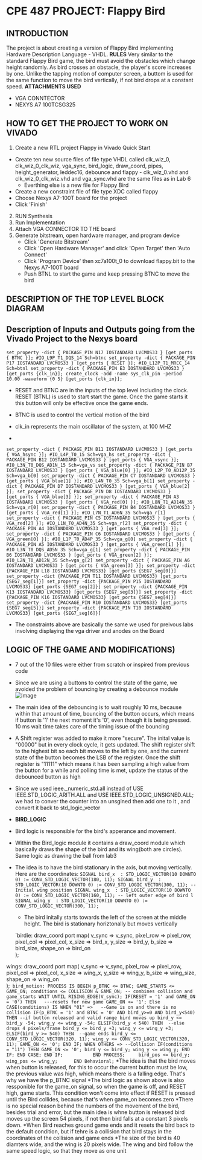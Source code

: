 # CPE 487 PROJECT: Flappy Bird

## INTRODUCTION
The project is about creating a version of Flappy Bird implementing Hardware Description Language - VHDL. 
**RULES**
Very similar to the standard Flappy Bird game, the bird must avoid the obstacles which change height randomly. As bird crosses an obstacle, the player's score increases by one. Unlike the tapping motion of computer screen, a buttom is used for the same function to move the bird vertically, if not bird drops at a constant speed.
**ATTACHMENTS USED**
- VGA CONNTECTOR
- NEXYS A7 100TCSG325
## HOW TO GET THE PROJECT TO WORK ON VIVADO
1.  Create a new RTL project Flappy in Vivado Quick Start
   * Create ten new source files of file type VHDL called clk_wiz_0, clk_wiz_0_clk_wiz, vga_sync, bird_logic, draw_coord, pipes, height_generator, leddec16, debounce and flappy
    - clk_wiz_0.vhd and clk_wiz_0_clk_wiz.vhd and vga_sync.vhd are the same files as in Lab 6
     - Everthing else is a new file for Flappy Bird
   * Create a new constraint file of file type XDC called flappy
   * Choose Nexys A7-100T board for the project
   * Click 'Finish'
2. RUN Synthesis
3. Run Implementation
4. Attach VGA CONNECTOR TO THE board
5. Generate bitstream, open hardware manager, and program device
      * Click 'Generate Bitstream'
      * Click 'Open Hardware Manager' and click 'Open Target' then 'Auto Connect'
      * Click 'Program Device' then xc7a100t_0 to download flappy.bit to the Nexys A7-100T board
      * Push BTNL to start the game and keep pressing BTNC to move the bird
## DESCRIPTION OF THE TOP LEVEL BLOCK DIAGRAM



## Description of Inputs and Outputs going from the Vivado Project to the Nexys board
`set_property -dict { PACKAGE_PIN N17 IOSTANDARD LVCMOS33 } [get_ports { BTNC }]; #IO_L9P_T1_DQS_14 Sch=btnc
set_property -dict { PACKAGE_PIN P17 IOSTANDARD LVCMOS33 } [get_ports { RESET }]; #IO_L12P_T1_MRCC_14 Sch=btnl
set_property -dict { PACKAGE_PIN E3 IOSTANDARD LVCMOS33 } [get_ports {clk_in}];
create_clock -add -name sys_clk_pin -period 10.00 -waveform {0 5} [get_ports {clk_in}];`
* RESET and BTNC are in the inputs of the top level including the clock. RESET (BTNL) is used to start start the game. Once the game starts it this button will only be effective once the game ends.
* BTNC is used to control the vertical motion of the bird
* clk_in represents the main oscillator of the system, at 100 MHZ

* 
`set_property -dict { PACKAGE_PIN B11 IOSTANDARD LVCMOS33 } [get_ports { VGA_hsync }]; #IO_L4P_T0_15 Sch=vga_hs
 	set_property -dict { PACKAGE_PIN B12 IOSTANDARD LVCMOS33 } [get_ports { VGA_vsync }]; #IO_L3N_T0_DQS_AD1N_15 Sch=vga_vs
	set_property -dict { PACKAGE_PIN B7 IOSTANDARD LVCMOS33 } [get_ports { VGA_blue[0] }]; #IO_L2P_T0_AD12P_35 Sch=vga_b[0]
	set_property -dict { PACKAGE_PIN C7 IOSTANDARD LVCMOS33 } [get_ports { VGA_blue[1] }]; #IO_L4N_T0_35 Sch=vga_b[1]
set_property -dict { PACKAGE_PIN D7 IOSTANDARD LVCMOS33 } [get_ports { VGA_blue[2] }];
set_property -dict { PACKAGE_PIN D8 IOSTANDARD LVCMOS33 } [get_ports { VGA_blue[3] }];
set_property -dict { PACKAGE_PIN A3 IOSTANDARD LVCMOS33 } [get_ports { VGA_red[0] }]; #IO_L8N_T1_AD14N_35 Sch=vga_r[0]
set_property -dict { PACKAGE_PIN B4 IOSTANDARD LVCMOS33 } [get_ports { VGA_red[1] }]; #IO_L7N_T1_AD6N_35 Sch=vga_r[1]
set_property -dict { PACKAGE_PIN C5 IOSTANDARD LVCMOS33 } [get_ports { VGA_red[2] }]; #IO_L1N_T0_AD4N_35 Sch=vga_r[2]
set_property -dict { PACKAGE_PIN A4 IOSTANDARD LVCMOS33 } [get_ports { VGA_red[3] }];
set_property -dict { PACKAGE_PIN C6 IOSTANDARD LVCMOS33 } [get_ports { VGA_green[0] }]; #IO_L1P_T0_AD4P_35 Sch=vga_g[0]
set_property -dict { PACKAGE_PIN A5 IOSTANDARD LVCMOS33 } [get_ports { VGA_green[1] }]; #IO_L3N_T0_DQS_AD5N_35 Sch=vga_g[1]
set_property -dict { PACKAGE_PIN B6 IOSTANDARD LVCMOS33 } [get_ports { VGA_green[2] }]; #IO_L2N_T0_AD12N_35 Sch=vga_g[2]
set_property -dict { PACKAGE_PIN A6 IOSTANDARD LVCMOS33 } [get_ports { VGA_green[3] }];
set_property -dict {PACKAGE_PIN L18 IOSTANDARD LVCMOS33} [get_ports {SEG7_seg[0]}]
set_property -dict {PACKAGE_PIN T11 IOSTANDARD LVCMOS33} [get_ports {SEG7_seg[1]}]
set_property -dict {PACKAGE_PIN P15 IOSTANDARD LVCMOS33} [get_ports {SEG7_seg[2]}]
set_property -dict {PACKAGE_PIN K13 IOSTANDARD LVCMOS33} [get_ports {SEG7_seg[3]}]
set_property -dict {PACKAGE_PIN K16 IOSTANDARD LVCMOS33} [get_ports {SEG7_seg[4]}]
set_property -dict {PACKAGE_PIN R10 IOSTANDARD LVCMOS33} [get_ports {SEG7_seg[5]}]
set_property -dict {PACKAGE_PIN T10 IOSTANDARD LVCMOS33} [get_ports {SEG7_seg[6]}]`
* The constraints above are basically the same we used for preivous labs involving displaying the vga driver and anodes on the Board
## LOGIC OF THE GAME AND MODIFICATIONS)
* 7 out of the 10 files were either from scratch or inspired from previous code
* Since we are using a buttons to control the state of the game, we avoided the problem of bouncing by creating a debounce module
![image](https://github.com/johnB-A/flappybird/assets/156035355/8e711efc-26f6-4e73-a311-09ea4ff1ffee)
* The main idea of the debouncing is to wait roughly 10 ms, because within that amount of time, bouncing of the button occurs, which means if button is '1' the next moment it's '0', even though it is being pressed. 10 ms wait time takes care of the timing issue of the bouncing
* A Shift register was added to make it more "secure". The inital value is "00000" but in every clock cycle, it gets updated. The shift register shift to the highest bit so each bit moves to the left by one, and the current state of the button becomes the LSB of the register. Once the shift register is "11111" which means it has been sampling a high value from the button for a while and polling time is met, update the status of the debounced button as high
* Since we used ieee._numeric_std.all instead of USE IEEE.STD_LOGIC_ARITH.ALL and USE IEEE.STD_LOGIC_UNSIGNED.ALL; we had to conver the counter into an unsgined then add one to it , and convert it back to std_logic_vector
* **BIRD_LOGIC**
* Bird logic is responsible for the bird's apperance and movement.
* Within the Bird_logic module it contains a draw_coord module which basically draws the shape of the bird and its wing(both are circles). Same logic as drawing the ball from lab3
* The idea is to have the bird stationary in the axis, but moving vertically. Here are the coordinates:
  `SIGNAL bird_x  : STD_LOGIC_VECTOR(10 DOWNTO 0) := CONV_STD_LOGIC_VECTOR(180, 11);
	SIGNAL bird_y  : STD_LOGIC_VECTOR(10 DOWNTO 0) := CONV_STD_LOGIC_VECTOR(300, 11);
		--Initial wing position
	SIGNAL wing_x  : STD_LOGIC_VECTOR(10 DOWNTO 0) := CONV_STD_LOGIC_VECTOR(160, 11); -- left outer edge of bird l
	SIGNAL wing_y  : STD_LOGIC_VECTOR(10 DOWNTO 0) := CONV_STD_LOGIC_VECTOR(300, 11);`
  * The bird initally starts towards the left of the screen at the middle height. The bird is stationary horiztonally but moves vertically
    
   `birdie: draw_coord port map(
    v_sync => v_sync,
    pixel_row => pixel_row,
    pixel_col => pixel_col,
    x_size => bird_x,
    y_size => bird_y,
    b_size => bird_size,
    shape_on => bird_on   
);

wings: draw_coord port map(
    v_sync => v_sync,
    pixel_row => pixel_row,
    pixel_col => pixel_col,
    x_size => wing_x,
    y_size => wing_y,
    b_size => wing_size,
    shape_on => wing_on   
);`
bird_motion: PROCESS IS
BEGIN
    p_BTNC <= BTNC;
    GAME_STARTS <= GAME_ON;
    conditions <= COLLISION & GAME_ON; -- combines collision and game_starts
    WAIT UNTIL RISING_EDGE(V_sync);
        IF(RESET = '1' and GAME_ON = '0') THEN   ---resets for new game
            GAME_ON <= '1';
        Else
            CASE(conditions) IS
                WHEN "01" =>   --Game is on and there is no collision
                    IF(p_BTNC = '1' and BTNC = '0' AND bird_y>=0 AND bird_y<540) THEN --if button released and valid range bird moves up
                        bird_y <= bird_y -54;
                        wing_y <= wing_y -54;
                    ELSIF(bird_y < 540) THEN  --else drops 4 pixels/frame
                        bird_y <= bird_y +3;
                        wing_y <= wing_y +3;
                    ELSIF(bird_y >= 540) THEN  --game ends
                        bird_y <= CONV_STD_LOGIC_VECTOR(320, 11);
                        wing_y <= CONV_STD_LOGIC_VECTOR(320, 11);
                        GAME_ON <= '0';
                    END IF;
                WHEN OTHERS => --Collision
                    IF(conditions = "11") THEN
                        GAME_ON <= '0';
                        bird_y <= bird_y;
                        wing_y <= wing_y;
                    END IF;
            END CASE;
        END IF;          
END PROCESS;	
bird_pos <= bird_y;
wing_pos <= wing_y;		
END Behavioral;`
*The idea is that the bird moves when button is released, for this to occur the current button must be low, the previous value was high, which means there is a falling edge. That's why we have the p_BTNC signal
*The bird logic as shown above is also ressponible for the game_on signal, so when the game is off, and RESET high, game starts. This condition won't come into effect if RESET is pressed until the Bird collides, because that's when game_on becomes zero
*There is no special reason behind the numbers of the movement of the bird, besides trial and error, but the main idea is whne button is released bird moves up the screen 54 pixels, if not then bird falls at a constant 3 pixels down.
*When Bird reaches ground game ends and it resets the bird back to the default condition, but if tehre is a collision that bird stays in the coordinates of the collision and game ends
*The size of the bird is 40 diamters wide, and the wing is 20 pixels wide. The wing and bird follow the same speed logic, so that they move as one unit
  

